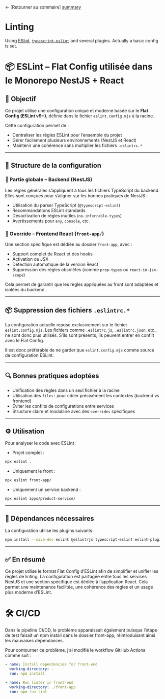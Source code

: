 ← [Retourner au sommaire] [summary]

# Linting

Using [ESlint], [`typescript-eslint`][typescript-lint] and several plugins.
Actually a basic config is set.

# 📦 ESLint – Flat Config utilisée dans le Monorepo NestJS + React

## 🧭 Objectif

Ce projet utilise une configuration unique et moderne basée sur le **Flat Config (ESLint v9+)**, définie dans le fichier `eslint.config.mjs` à la racine.

Cette configuration permet de :

- Centraliser les règles ESLint pour l’ensemble du projet
- Gérer facilement plusieurs environnements (NestJS et React)
- Maintenir une cohérence sans multiplier les fichiers `.eslintrc.*`

---

## 📂 Structure de la configuration

### 🧠 Partie globale – Backend (NestJS)

Les règles générales s’appliquent à tous les fichiers TypeScript du backend.
Elles sont conçues pour s’aligner sur les bonnes pratiques de NestJS :

- Utilisation du parser TypeScript (`@typescript-eslint`)
- Recommandations ESLint standards
- Désactivation de règles inutiles (`no-inferrable-types`)
- Avertissements pour `any`, `console`, etc.

### 🎨 Override – Frontend React (`front-app/`)

Une section spécifique est dédiée au dossier `front-app`, avec :

- Support complet de React et des hooks
- Activation de JSX
- Détection automatique de la version React
- Suppression des règles obsolètes (comme `prop-types` ou `react-in-jsx-scope`)

Cela permet de garantir que les règles appliquées au front sont adaptées et isolées du backend.

---

## 📦 Suppression des fichiers `.eslintrc.*`

La configuration actuelle repose exclusivement sur le fichier `eslint.config.mjs`.
Les fichiers comme `.eslintrc.js`, `.eslintrc.json`, etc., ne sont donc plus utilisés.
S’ils sont présents, ils peuvent entrer en conflit avec le Flat Config.

Il est donc préférable de ne garder que `eslint.config.mjs` comme source de configuration ESLint.

---

## 🔍 Bonnes pratiques adoptées

- Unification des règles dans un seul fichier à la racine
- Utilisation des `files:` pour cibler précisément les contextes (backend vs frontend)
- Éviter les conflits de configurations entre services
- Structure claire et modulaire avec des `overrides` spécifiques

---

## ⚙️ Utilisation

Pour analyser le code avec ESLint :

- Projet complet :

```bash
npx eslint .
```

- Uniquement le front :

```bash
npx eslint front-app/
```

- Uniquement un service backend :

```bash
npx eslint apps/product-service/
```

---

## 📜 Dépendances nécessaires

La configuration utilise les plugins suivants :

```bash
npm install --save-dev eslint @eslint/js typescript-eslint eslint-plugin-react eslint-plugin-react-hooks globals
```

---

## ✅ En résumé

Ce projet utilise le format Flat Config d’ESLint afin de simplifier et unifier les règles de linting.
La configuration est partagée entre tous les services NestJS et une section spécifique est dédiée à l’application React.
Cela permet une maintenance facilitée, une cohérence des règles et un usage plus moderne d’ESLint.

# 🛠️ CI/CD

Dans le pipeline CI/CD, le problème apparaissait également puisque l’étape de test faisait un npm install dans le dossier front-app, réintroduisant ainsi les mauvaises dépendances.

Pour contourner ce problème, j’ai modifié le workflow GitHub Actions comme suit :

```yaml
- name: Install dependencies for front-end
  working-directory: .
  run: npm install

- name: Run linter in front-end
  working-directory: ./front-app
  run: npm run lint
```

[//]: # '--- Images and links section ---'
[eslint]: https://eslint.org/
[typescript-lint]: https://typescript-eslint.io/
[summary]: ../README.md
